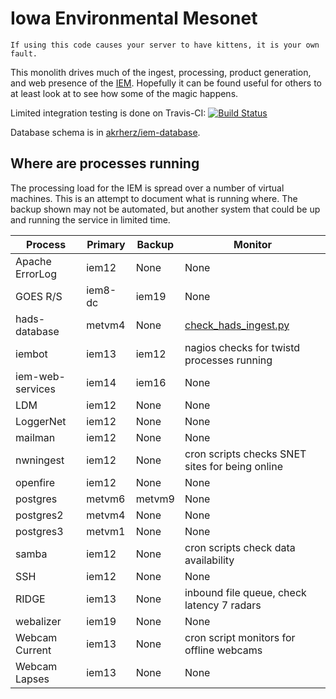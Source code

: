 # Iowa Environmental Mesonet

    If using this code causes your server to have kittens, it is your own fault.

This monolith drives much of the ingest, processing, product generation, and
web presence of the [IEM](https://mesonet.agron.iastate.edu).  Hopefully it can
be found useful for others to at least look at to see how some of the magic happens.

Limited integration testing is done on Travis-CI: [![Build Status](https://travis-ci.com/akrherz/iem.svg)](https://travis-ci.com/akrherz/iem)

Database schema is in [akrherz/iem-database](https://github.com/akrherz/iem-database).

## Where are processes running

The processing load for the IEM is spread over a number of virtual machines.
This is an attempt to document what is running where.  The backup shown may not
be automated, but another system that could be up and running the service in
limited time.

Process | Primary | Backup | Monitor
------- | ------- | ------ | -------
Apache ErrorLog | iem12 | None | None
GOES R/S | iem8-dc | iem19 | None
hads-database | metvm4 | None | [check_hads_ingest.py](https://github.com/akrherz/nagios-checks)
iembot  | iem13    | iem12  | nagios checks for twistd processes running
iem-web-services | iem14 | iem16 | None
LDM | iem12 | None | None
LoggerNet | iem12 | None | None
mailman | iem12 | None | None
nwningest | iem12 | None    | cron scripts checks SNET sites for being online
openfire | iem12 | None     | None
postgres | metvm6 | metvm9  | None
postgres2 | metvm4 | None | None
postgres3 | metvm1 | None | None
samba | iem12 | None | cron scripts check data availability
SSH | iem12 | None | None
RIDGE   | iem13    | None    | inbound file queue, check latency 7 radars
webalizer | iem19 | None | None
Webcam Current | iem13 | None | cron script monitors for offline webcams
Webcam Lapses | iem13 | None | None
